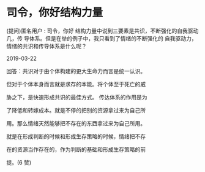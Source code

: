 # 司令，你好结构力量

(提问)匿名用户 : 司令，你好 结构力量中说到三要素是共识，不断强化的自我驱动几，传 导体系。但是在举的例子中，我只看到了情绪的不断强化的 自我驱动力，情绪的共识和传导体系是什么呢？

2019-03-22

回答：共识对于由个体构建的更大生命力而言是统一认识。

但对于个体本身而言就是求存的本能。将个体至于死亡的威

胁之下，是快速形成共识的最佳方式。 传达体系的作用是为

了降低和转嫁成本。就是不停的把别的资源拿过来为自己所

用。那么情绪天然能够把不存在的东西拿过来为自己所用。

就是在形成判断的时候和形成生存策略的时候，情绪把不存

在的资源当作存在的，作为判断的基础和形成生存策略的前

提。(6 赞)